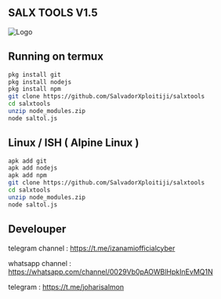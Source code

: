 ## SALX TOOLS V1.5

![Logo](https://h.top4top.io/p_33591ftr20.jpeg)

## Running on termux
```sh
pkg install git
pkg install nodejs
pkg install npm
git clone https://github.com/SalvadorXploitiji/salxtools
cd salxtools
unzip node_modules.zip
node saltol.js
```

## Linux / ISH ( Alpine Linux )
```sh
apk add git
apk add nodejs
apk add npm
git clone https://github.com/SalvadorXploitiji/salxtools
cd salxtools
unzip node_modules.zip
node saltol.js
```
## Develouper

telegram channel : https://t.me/izanamiofficialcyber

whatsapp channel : https://whatsapp.com/channel/0029Vb0pAOWBlHpkInEvMQ1N

telegram : https://t.me/joharisalmon


